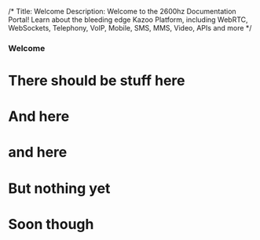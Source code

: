 /*
Title: Welcome
Description: Welcome to the 2600hz Documentation Portal! Learn about the bleeding edge Kazoo Platform, including WebRTC, WebSockets, Telephony, VoIP, Mobile, SMS, MMS, Video, APIs and more
*/

### Welcome

# There should be stuff here

# And here

# and here

# But nothing yet

# Soon though
